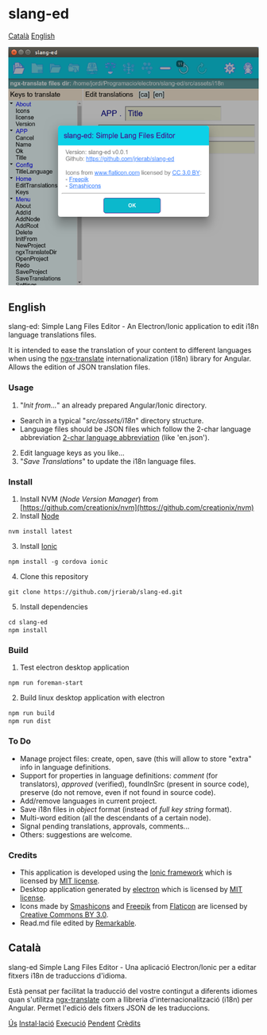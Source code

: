 # slang-ed

[Català](#català)
[English](#english)

![slang-ed](./images/slang-ed_01.png  "slang-ed")

## English
slang-ed: Simple Lang Files Editor - An Electron/Ionic application to edit i18n language translations files.

It is intended to ease the translation of your content to different languages when using the [ngx-translate](http://www.ngx-translate.com/) internationalization (i18n) library for Angular. Allows the edition of JSON translation files.

### Usage
1. "*Init from...*" an already prepared Angular/Ionic directory.
* Search in a typical "*src/assets/i18n*" directory structure.
* Language files should be JSON files which follow the 2-char language abbreviation [2-char language abbreviation](https://en.wikipedia.org/wiki/List_of_ISO_639-1_codes) (like 'en.json').
2. Edit language keys as you like...
3. "*Save Translations*" to update the i18n language files.

### Install
1. Install NVM (*Node Version Manager*) from [https://github.com/creationix/nvm](https://github.com/creationix/nvm)
2. Install [Node](https://nodejs.org)
```
nvm install latest
```
3. Install [Ionic](https://ionicframework.com/)
```
npm install -g cordova ionic
```
4. Clone this repository
```
git clone https://github.com/jrierab/slang-ed.git
```
5. Install dependencies
```
cd slang-ed
npm install
```

### Build
1. Test electron desktop application
```
npm run foreman-start
```
2. Build linux desktop application with electron
```
npm run build
npm run dist
```
### To Do
* Manage project files: create, open, save (this will allow to store "extra" info in language definitions.
* Support for properties in language definitions: *comment* (for translators), *approved* (verified), foundInSrc (present in source code), preserve (do not remove, even if not found in source code).
* Add/remove languages in current project.
* Save i18n files in *object* format (instead of *full key string* format).
* Multi-word edition (all the descendants of a certain node).
* Signal pending translations, approvals, comments...
* Others: suggestions are welcome.

### Credits
* This application is developed using the [Ionic framework](https://ionicframework.com/framework) which is licensed by [MIT license](https://github.com/ionic-team/ionic/blob/master/LICENSE).
* Desktop application generated by [electron](https://electronjs.org/) which is licensed by [MIT license](https://github.com/electron/electron/blob/master/LICENSE).
* Icons made by [Smashicons](https://www.flaticon.com/authors/smashicons) and [Freepik](https://www.flaticon.com/authors/freepik) from [Flaticon](https://www.flaticon.com/) are licensed by [Creative Commons BY 3.0](http://creativecommons.org/licenses/by/3.0/).
* Read.md file edited by [Remarkable](https://remarkableapp.github.io/linux.html).

## Català
slang-ed Simple Lang Files Editor - Una aplicació Electron/Ionic per a editar fitxers i18n de traduccions d'idioma.

Està pensat per facilitat la traducció del vostre contingut a diferents idiomes quan s'utilitza [ngx-translate](http://www.ngx-translate.com/) com a llibreria d'internacionalització (i18n) per Angular. Permet l'edició dels fitxers JSON de les traduccions.

[Ús](#usage)
[Instal·lació](#install)
[Execució](#build)
[Pendent](#todo)
[Crèdits](#credits)
